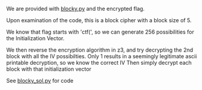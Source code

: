 We are provided with [blocky.py](https://github.com/bobacadodl/ctfx-problems/blob/master/crypto/blocky-200/blocky.py) and the encrypted flag.


Upon examination of the code, this is a block cipher with a block size of 5. 

We know that flag starts with 'ctf(', so we can generate 256 possibilities for the Initialization Vector.

We then reverse the encryption algorithm in z3, and try decrypting the 2nd block with all the IV possibilties. 
Only 1 results in a seemingly legitimate ascii printable decryption, so we know the correct IV
Then simply decrypt each block with that initialization vector

See [blocky_sol.py](https://github.com/bobacadodl/ctfx-problems/blob/master/crypto/blocky-200/blocky_sol.py) for code
